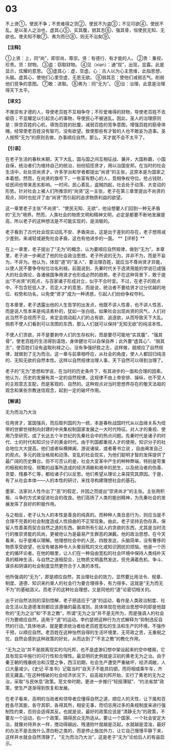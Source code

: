 # 03


不上贤①，使民不争；不贵难得之货②，使民不为盗③；不见可欲④，使民不乱。是以圣人之治也，虚其心⑤，实其腹，弱其志⑥，强其骨，恒使民无知、无欲也。使夫知不敢⑦、弗为而已⑧，则无不治矣⑨。

**【注释】**

①上贤：上，同“尚”，即崇尚，尊崇。贤：有德行、有才能的人。
②贵：重视，珍贵。货：财物。
③盗：窃取财物。
④见（xian）：通“现”，出现，显露。此是显示，炫耀的意思。
⑤虚其心：虚，空虚。心：古人以为心主思维，此指思想，头脑。虚其心，使他们心里空虚，无思无欲。
⑥弱其志：使他们减弱志气。削弱他们竞争的意图。
⑦敢：进取。
⑧弗为：同“无为”。
⑨治：治理，此意是治理得天下太平。

**【译文】**

不推崇有才德的人，导使老百姓不互相争夺；不珍爱难得的财物，导使老百姓不去偷窃；不显耀足以引起贪心的事物，导使民心不被迷乱。因此，圣人的治理原则是：排空百姓的心机，填饱百姓的肚腹，减弱百姓的竞争意图，增强百姓的筋骨体魄，经常使老百姓没有智巧，没有欲望。致使那些有才智的人也不敢妄为造事。圣人按照“无为”的原则去做，办事顺应自然，那么，天才就不会不太平了。

**【引语】**

在老子生活的春秋末期，天下大乱，国与国之间互相征战、兼并，大国称霸，小国自保，统治者们为维持自己的统治，纷纷招揽贤才，用以治国安邦。在当时的社会生活中，处处崇尚贤才，许多学派和学者都提出“尚贤”的主张，这原本是为国家之本着想。然而，在尚贤的旗号下，一些富有野心的人，竞相争权夺位。抢占钱财，给民间也带来恶劣影响。一时间，民心紊乱，盗贼四起，社会处于动荡、大变动的形势。针对社会上被人们所推崇的“尚贤”这一主张，老子在第三章里提出不尚贤的观点，同时也批评了由“尚贤”而引起的追求物质利益的欲望。

这一章里老子主张“不尚贤”、“使民无知、无欲”，他设想要人们回到一种无矛盾的“无为”境界。然而，人类社会的物质文明和精神文明，必定是都要不断地发展提高，所以老子的这种想法是不可能实现的，是消极的。

老子看到了古代社会现实动乱不安、矛盾突出，这是出于差别的存在，老子想用减少差别，来减轻或避免社会矛盾，这也有他进步的一面。
\**【评析】**

在上一章里，老子提出了“无为”的概念，认为要顺应自然规律，做到“无为”。本章里，老子进一步阐述了他的社会政治思想。老子所说的无为，并非不为，而是不妄为，不非为。他认为，体现“道”的“圣人”，要治理百姓，就应当不尊尚贤才异能，以使人民不要争夺权位功名利禄。前面说到，先秦时代关于选贤用能的学说已成强大的社会舆论，各诸侯国争用贤才也形成必然的趋势。老子在这种背景下，敢于提出“不尚贤”的观点，与百家诸子形成对立，似乎不合时宜。不过，在老子的观点中，不包含贬低人才，否定人才的意思。而是说，统治者不要给贤才过分优越的地位、权势和功名，以免使“贤才”成为一种诱惑，引起人们纷纷争权夺利。

在本章里，老子透露出他的人生哲学的出发点，他既不讲人性善，也不讲人性恶，而是说人性本来是纯洁素朴的，犹如一张白纸。如果社会出现尚贤的风气，人们对此当然不会视而不见，肯定会挑动起人们的占有欲、追逐欲，从而导致天下大乱。倘若不使人们看到可以贪图的东西，那么人们就可以保持“无知无欲”的纯洁本性。

不使人们贪欲，并不是要剥夺人们的生存权利，而是要尽可能地“实其腹”、“强其骨”，使老百姓的生活得到温饱，身体健壮可以自保自养；此外要“虚其心”、“弱其志”，使百姓们没有盗取利禄之心，没有争强好胜之志，这样做，就顺应了自然规律，就做到了无为而治。这一章与前章相呼应，从社会的角度，使人人都回归纯洁的、无知无欲的自然本性。这样以自然规律治理人事，天下自然可以得到治理了。

老子的“无为”思想和学说，在当时的历史条件下，有其进步的一面和合理的因素。他认为，历史的发展有其一定的自然规律。这规律不由上帝安排、操纵，也不受人的主观意志支配，而是客观的、自然的。这种观点对当时思想界存在的敬天法祖的观念和某些宗教迷信观念，起到一定的破坏作用。

**【解读】**
     
无为而治乃大治

任用贤才，富国强兵，而后取列国的为一统，本是春秋战国时代从以血缘关系为纽带的世卿世禄制向封建的中央集权制国家发展之一大时代特征。对人才的重视、使用乃至研究，成了长达五个半世纪的先秦社会中的热点问题。先秦时代是诸子的时代、士的时代和知识分子的黄金时代。由于列国都重视人才的使用，知识分子的社会地位大大提高。他们或者纵横捭阖，游说诸侯，或者著书立说 ，自由阐发自己的观点。多元的政治格局和动荡、变乱的社会现实，为他们聪明才智的发挥提供了最广阔的历史舞台。但不可否认的是，社会大变革中产生的种种弊端，特别是苛重的租税和劳役、频繁的战事所造成的经济凋敝和艰辛的民生，以及统治者的伪善、贪婪、残暴不仁等，都给诸子们以反思。他们希望从理论上来探究其原因。于是，有了从社会本体——人的本性的研讨，来找寻构建理想社会的基石。

墨家、法家对人性作出了“恶”的假定，并因之而提出“崇贤尚才”的主张。主张用积极、斗争的方式来促进社会的改良。他们高扬了人类的能创精神，为先秦社会的发展发挥了良好的积极作用。

与之相反，老子认为人的本性是善良的纯真的。而种种人类丑恶行为，则应当是不合理不完善的社会制度造成人性扭曲的不正常现象。由此，老子坚持去伪存真，保留人性善美而契合自然之道的东西。摒弃所有引起人的贪欲的东西，尤其是当时流行的推崇贤能的风尚，更被他认为是最易产生罪恶的渊薮。他的政治思想，在今天看来，似乎是难以理解。他理想社会中的人民，四肢发达，头脑简单，没有奢侈的物质享受欲望，也没有被各种令人头晕目眩的文化或知识困扰的烦恼。他是一个历史的循环论者。在他的眼里，让人们在一种自由宽松的社会环境中保持人类纯朴天真的精神生活，与自然之道相契合，比物质文明虽然发达，但充满着危机、争斗、谋杀和阴谋的社会制度显然更符合于人类的本性。

他所强调的“无为”，即是顺应自然，其治理社会的效力，显然要比用法令、规章、制度、道德、知识来约束人的社会行为要合理得多，有力得多。这就是“无为而无不为”的基础涵义。而老子的这种社会理想，又是同他的“道”论密切相关的。

出于对自然法则的深刻悟解，老子把适应于“道”的运动，看作是人类政治制度、社会生活以及道德准则都应该遵循的最高准则。具体体现在他政治思想中的即是他鼓吹的“无为之治”和“不言之教”。所谓“无为之治”并不是无所为，而是强调人的社会行为要顺应自然，适用于“道”的运动。李约瑟把这种行为方式解释为“抑制违反自然的行动。”具体地讲，就是要求统治者给老百姓宽松的生活和生产的环境，不强作干预，以顺应自然。老百姓在这种怡然自得的生活环境里，无苛政之苦，无重税之忧，自然会感到这种政策的好处，从而达到了“不言之教”的教化作用。

“无为之治”并不是脱离现实的乌托邦，也不是虚渺幻想中架设起来的空中楼阁，它具有现实中施行的可行性和合理性。最显明的史例就是汉初的黄老无为之治。由于秦王朝的残暴统治和汉楚之争，西汉初期，社会生产遭受严重破坏，经济凋敝，人口大量减少。《史记·平准书》记载当时“自天子不能具钧驷，而将相或乘牛车，齐民无藏盖。”在这种残破的社会经济状况下，自高祖刘邦开始，实行了黄老的无为之治，采取“与民休息”政策。至文帝时期，更进一步推行“轻摇薄赋”、“约法省禁”政策，使生产逐渐得到恢复和发展。

在老子看来，高明的当政者和领导者应懂得自然之道，顺应人的天性，让下属和百姓各尽其能，各守其职，各得其所，相安无事，而切忌用过多的条规制度来进行强制性约束，否则会适得其反。也就是说，最好的政策应该是“清静无为”的政策，不要左一个运动，右一个政策，搞得民众无所适从。要让一个国家、一个社会安定大治，就像对待井水一样，搅动得越凶，残渣败叶就越是泛起，水就越是混浊，最好的办法不是去放什么漂白粉之类的，而是停止施加外力，让它自己慢慢平静下来，这样井水就会自然清静了。“无为而治乃大治”，这是老子“无为”论给后人的有益启示。
